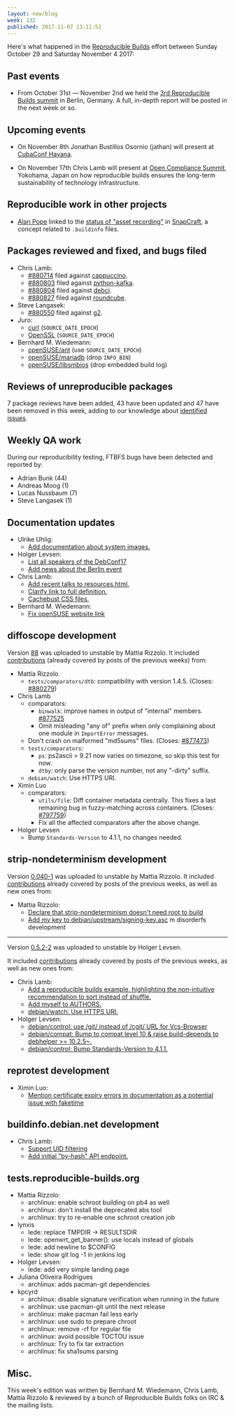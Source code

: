 ```yaml
---
layout: new/blog
week: 132
published: 2017-11-07 13:11:52
---
```


Here's what happened in the [Reproducible Builds](https://reproducible-builds.org) effort between Sunday October 29 and Saturday November 4 2017:

Past events
-----------

- From October 31st &mdash; November 2nd we held the [3rd Reproducible Builds summit](https://reproducible-builds.org/events/berlin2017/) in Berlin, Germany. A full, in-depth report will be posted in the next week or so.

Upcoming events
---------------

- On November 8th Jonathan Bustillos Osornio (jathan) will present at [CubaConf Havana](http://www.cubaconf.org/).

- On November 17th Chris Lamb will present at [Open Compliance Summit](http://events.linuxfoundation.org/events/open-compliance-summit/), Yokohama, Japan on how reproducible builds ensures the long-term sustainability of technology infrastructure.


Reproducible work in other projects
-----------------------------------

 * [Alan Pope](https://twitter.com/popey) linked to the [status of "asset recording"](https://forum.snapcraft.io/t/asset-recording-for-a-built-snap/317/27) in [SnapCraft](https://snapcraft.io/), a concept related to `.buildinfo` files.


Packages reviewed and fixed, and bugs filed
-------------------------------------------

* Chris Lamb:
    * [#880714](https://bugs.debian.org/880714) filed against [cappuccino](https://tracker.debian.org/pkg/cappuccino).
    * [#880803](https://bugs.debian.org/880803) filed against [python-kafka](https://tracker.debian.org/pkg/python-kafka).
    * [#880804](https://bugs.debian.org/880804) filed against [debci](https://tracker.debian.org/pkg/debci).
    * [#880827](https://bugs.debian.org/880827) filed against [roundcube](https://tracker.debian.org/pkg/roundcube).
* Steve Langasek:
    * [#880550](https://bugs.debian.org/880550) filed against [g2](https://tracker.debian.org/pkg/g2).
* Juro:
  * [curl](https://github.com/curl/curl/pull/2026) (`SOURCE_DATE_EPOCH`)
  * [OpenSSL](https://github.com/openssl/openssl/pull/4639) (`SOURCE_DATE_EPOCH`)
* Bernhard M. Wiedemann:
  * [openSUSE/ant](https://build.opensuse.org/request/show/536291) (use `SOURCE_DATE_EPOCH`)
  * [openSUSE/mariadb](https://build.opensuse.org/request/show/536714) (drop `INFO_BIN`)
  * [openSUSE/libsmbios](https://build.opensuse.org/request/show/538561) (drop embedded build log)


Reviews of unreproducible packages
----------------------------------

7 package reviews have been added, 43 have been updated and 47 have been removed in this week,
adding to our knowledge about [identified issues](https://tests.reproducible-builds.org/debian/index_issues.html).


Weekly QA work
--------------

During our reproducibility testing, FTBFS bugs have been detected and reported by:

 - Adrian Bunk (44)
 - Andreas Moog (1)
 - Lucas Nussbaum (7)
 - Steve Langasek (1)

Documentation updates
---------------------

- Ulrike Uhlig:
    - [Add documentation about system images.](https://salsa.debian.org/reproducible-builds/reproducible-website/commit/aa7f5d8)
- Holger Levsen:
    - [List all speakers of the DebConf17](https://salsa.debian.org/reproducible-builds/reproducible-website/commit/41c790b)
    - [Add news about the Berlin event](https://salsa.debian.org/reproducible-builds/reproducible-website/commit/f377966)
- Chris Lamb:
    - [Add recent talks to resources.html.](https://salsa.debian.org/reproducible-builds/reproducible-website/commit/5b92ba9)
    - [Clarify link to full definition.](https://salsa.debian.org/reproducible-builds/reproducible-website/commit/cc5529c)
    - [Cachebust CSS files.](https://salsa.debian.org/reproducible-builds/reproducible-website/commit/e1c13b9)
- Bernhard M. Wiedemann:
    - [Fix openSUSE website link](https://salsa.debian.org/reproducible-builds/reproducible-website/commit/4932426)


diffoscope development
----------------------

Version [88](https://tracker.debian.org/news/883817) was uploaded to unstable by Mattia Rizzolo.
It included [contributions](https://salsa.debian.org/reproducible-builds/diffoscope/commits/88)
(already covered by posts of the previous weeks) from:

* Mattia Rizzolo
   * `tests/comparators/dtb`: compatibility with version 1.4.5. (Closes: [#880279](https://bugs.debian.org/880279))
* Chris Lamb
   * comparators:
     * `binwalk`: improve names in output of "internal" members. [#877525](https://bugs.debian.org/877525)
     * Omit misleading "any of" prefix when only complaining about one module in `ImportError` messages.
   * Don't crash on malformed "md5sums" files. (Closes: [#877473](https://bugs.debian.org/877473))
   * `tests/comparators`:
     * `ps`: ps2ascii > 9.21 now varies on timezone, so skip this test for now.
     * `dtby`: only parse the version number, not any "-dirty" suffix.
   * `debian/watch`: Use HTTPS URI.
* Ximin Luo
   * comparators:
     * `utils/file`: Diff container metadata centrally. This fixes a last remaining bug in fuzzy-matching across containers. (Closes: [#797759](https://bugs.debian.org/797759))
     * Fix all the affected comparators after the above change.
* Holger Levsen
   * Bump `Standards-Version` to 4.1.1, no changes needed.


strip-nondeterminism development
--------------------------------

Version [0.040-1](https://tracker.debian.org/news/882433) was uploaded to unstable by Mattia Rizzolo.
It included [contributions](https://salsa.debian.org/reproducible-builds/strip-nondeterminism/commits/debian/0.040-1)
already covered by posts of the previous weeks, as well as new ones from:

- Mattia Rizzolo:
    - [Declare that strip-nondeterminism doesn't need root to build](https://salsa.debian.org/reproducible-builds/strip-nondeterminism.git/commit/?id=99de0a9)
    - [Add my key to debian/upstream/signing-key.asc](https://salsa.debian.org/reproducible-builds/strip-nondeterminism.git/commit/?id=0811b2d)
m
disorderfs development
----------------------

Version [0.5.2-2](https://tracker.debian.org/news/882666) was uploaded to unstable by Holger Levsen.

It included [contributions](https://salsa.debian.org/reproducible-builds/disorderfs/commits/debian/0.5.2-2)
already covered by posts of the previous weeks, as well as new ones from:

- Chris Lamb:
    - [Add a reproducible builds example, highlighting the non-intuitive recommendation to sort instead of shuffle.](https://salsa.debian.org/reproducible-builds/disorderfs.git/commit/?id=e0f2944)
    - [Add myself to AUTHORS.](https://salsa.debian.org/reproducible-builds/disorderfs.git/commit/?id=2c83a54)
    - [debian/watch: Use HTTPS URI.](https://salsa.debian.org/reproducible-builds/disorderfs.git/commit/?id=94c928d)
- Holger Levsen:
    - [debian/control: use /git/ instead of /cgit/ URL for Vcs-Browser](https://salsa.debian.org/reproducible-builds/disorderfs.git/commit/?id=38f3590)
    - [debian/compat: Bump to compat level 10 & raise build-depends to debhelper >= 10.2.5~.](https://salsa.debian.org/reproducible-builds/disorderfs.git/commit/?id=09ae3ee)
    - [debian/control: Bump Standards-Version to 4.1.1.](https://salsa.debian.org/reproducible-builds/disorderfs.git/commit/?id=2303465)


reprotest development
---------------------

- Ximin Luo:
    - [Mention certificate expiry errors in documentation as a potential issue with faketime](https://salsa.debian.org/reproducible-builds/reprotest.git/commit/?id=94e158c)


buildinfo.debian.net development
--------------------------------

- Chris Lamb:
    - [Support UID filtering](https://salsa.debian.org/reproducible-builds/buildinfo.debian.net.git/commit/?id=81c116b)
    - [Add initial "by-hash" API endpoint.](https://salsa.debian.org/reproducible-builds/buildinfo.debian.net.git/commit/?id=5d69f38)

tests.reproducible-builds.org
-----------------------------

* Mattia Rizzolo:
  * archlinux: enable schroot building on pb4 as well
  * archlinux: don't install the deprecated abs tool
  * archlinux: try to re-enable one schroot creation job
* lynxis
  * lede: replace TMPDIR -> RESULTSDIR
  * lede: openwrt_get_banner(): use locals instead of globals
  * lede: add newline to $CONFIG
  * lede: show git log -1 in jenkins log
* Holger Levsen:
  + lede: add very simple landing page
* Juliana Oliveira Rodrigues
  + archlinux: adds pacman-git dependencies
* kpcyrd
  * archlinux: disable signature verification when running in the future
  * archlinux: use pacman-git until the next release
  * archlinux: make pacman fail less early
  * archlinux: use sudo to prepare chroot
  * archlinux: remove -rf for regular file
  * archlinux: avoid possible TOCTOU issue
  * archlinux: Try to fix tar extraction
  * archlinux: fix sha1sums parsing

Misc.
-----

This week's edition was written by Bernhard M. Wiedemann, Chris Lamb, Mattia Rizzolo & reviewed by a bunch of Reproducible Builds folks on IRC & the mailing lists.
